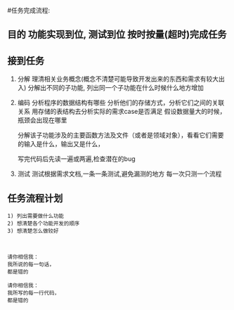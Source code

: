#任务完成流程:

## 目的  功能实现到位, 测试到位 按时按量(超时)完成任务

## 接到任务
   1) 分解
        理清相关业务概念(概念不清楚可能导致开发出来的东西和需求有较大出入)
        分解出不同的子功能,
        列出同一个子功能在什么时候什么地方增加

   2) 编码
        分析程序的数据结构有哪些
        分析他们的存储方式，分析它们之间的关联关系
        用存储的表结构去分析实际的需求case是否满足
        假设数据量大的时候，瓶颈会出现在哪里

        分解该子功能涉及的主要函数方法及文件（或者是领域对象），看看它们需要的输入是什么，输出又是什么，

        写完代码后先读一遍或两遍,检查潜在的bug
   3) 测试
        测试根据需求文档,一条一条测试,避免漏测的地方
        每一次只测一个流程





## 任务流程计划
    1) 列出需要做什么功能
    2) 想清楚各个功能开发的顺序
    3) 想清楚怎么做较好



    请你相信我：
    我所说的每一句话，
    都是错的

    请你相信我：
    我所写的每一行代码，
    都是错的